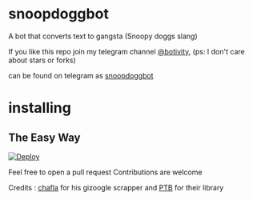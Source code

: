 # snoopdoggbot
A bot that converts text to gangsta 
(Snoopy doggs slang)

If you like this repo join my telegram channel [@botivity](https://telegram.dog/botivity),
(ps: I don't care about stars or forks)

can be found on telegram as [snoopdoggbot](https://telegram.dog/snoopdoggbot)

# installing

## The Easy Way

[![Deploy](https://www.herokucdn.com/deploy/button.svg)](https://heroku.com/deploy?template=https://github.com/PascalMaximus/snoopdoggbot)




Feel free to open a pull request
Contributions are welcome

Credits :
[chafla](https://github.com/chafla) for his gizoogle scrapper
and 
[PTB](https://github.com/python-telegram-bot/python-telegram-bot) for their library
